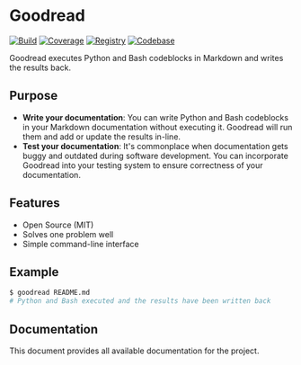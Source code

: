 # Goodread

[![Build](https://img.shields.io/github/workflow/status/roll/goodread-py/general/master)](https://github.com/roll/goodread-py/actions)
[![Coverage](https://img.shields.io/codecov/c/github/roll/goodread-py/master)](https://codecov.io/gh/roll/goodread-py)
[![Registry](https://img.shields.io/pypi/v/goodread.svg)](https://pypi.python.org/pypi/goodread)
[![Codebase](https://img.shields.io/badge/github-master-brightgreen)](https://github.com/roll/goodread-py)

Goodread executes Python and Bash codeblocks in Markdown and writes the results back.

## Purpose

- **Write your documentation**: You can write Python and Bash codeblocks in your Markdown documentation without executing it. Goodread will run them and add or update the results in-line.
- **Test your documentation**: It's commonplace when documentation gets buggy and outdated during software development. You can incorporate Goodread into your testing system to ensure correctness of your documentation.

## Features

- Open Source (MIT)
- Solves one problem well
- Simple command-line interface

## Example

```bash
$ goodread README.md
# Python and Bash executed and the results have been written back
```

## Documentation

This document provides all available documentation for the project.
